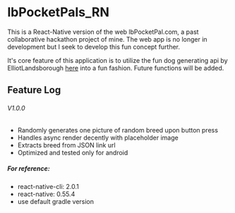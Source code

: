 # lbPocketPals_RN

This is a React-Native version of the web lbPocketPal.com, a past collaborative hackathon project of mine. The web app is no longer in development but I seek to develop this fun concept further.

It's core feature of this application is to utilize the fun dog generating api by ElliotLandsborough [here](https://github.com/ElliottLandsborough/dog-ceo-api) into a fun fashion. Future functions will be added.

## Feature Log
###### V1.0.0
* Randomly generates one picture of random breed upon button press
* Handles async render decently with placeholder image
* Extracts breed from JSON link url
* Optimized and tested only for android

##### For reference:
* react-native-cli: 2.0.1
* react-native: 0.55.4
* use default gradle version
